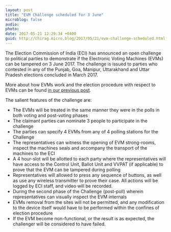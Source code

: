 ```yaml
---
layout: post
title: "EVM Challenge scheduled for 3 June"
microblog: false
audio: 
photo: 
date: 2017-05-21 12:29:34 +0400
guid: http://chirag.micro.blog/2017/05/21/evm-challenge-scheduled.html
---
```

<p>The Election Commission of India (ECI) has announced an open challenge to political parties to demonstrate if the Electronic Voting Machines (EVMs) can be tampered on 3 June 2017. The challenge is issued to parties who contested in any of the Punjab, Goa, Manipur, Uttarakhand and Uttar Pradesh elections concluded in March 2017.</p>
<p>More about how EVMs work and the election procedure with respect to EVMs can be found <a href="https://ekdrishti.in/electronic-voting-machines-a-primer-5c5fd03f975c?source=false---------0" target="_blank">in our previous post</a>.</p>
<p>The salient features of the challenge are:</p>
<ul>
<li>The EVMs will be treated in the same manner they were in the polls in both voting and post-voting phases</li>
<li>The claimant parties can nominate 3 people to participate in the challenge</li>
<li>The parties can specify 4 EVMs from any of 4 polling stations for the Challenge</li>
<li>The representatives can witness the opening of EVM strong-rooms, inspect the machines seals and accompany the transport of the machines to the ECI</li>
<li>A 4 hour-slot will be allotted to each party where the representatives will have access to the Control Unit, Ballot Unit and VVPAT (if applicable) to prove that the EVM can be tampered during polling</li>
<li>Representatives will allowed to press any sequence of buttons, as well as use any wireless transmitter to prove their case. All actions will be logged by ECI staff, and video will be recorded.</li>
<li>During the second phase of the Challenge (post-poll) wherein representatives can visually inspect the EVM internals</li>
<li>EVMs removal from the sites will not be permitted, and any modification to the device itself would have to be performed within the confines of election procedure</li>
<li>If the EVM become non-functional, or the result is as expected, the challenger will be considered to have failed.</li>
</ul>
